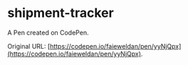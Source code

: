# shipment-tracker

A Pen created on CodePen.

Original URL: [https://codepen.io/faieweldan/pen/yyNjQpx](https://codepen.io/faieweldan/pen/yyNjQpx).

